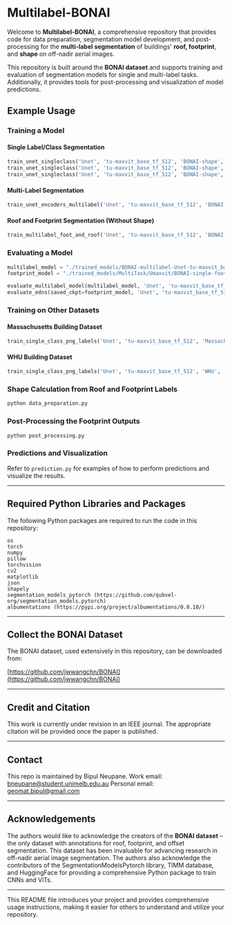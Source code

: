 # Multilabel-BONAI

Welcome to **Multilabel-BONAI**, a comprehensive repository that provides code for data preparation, segmentation model development, and post-processing for the **multi-label segmentation** of buildings' **roof, footprint**, and **shape** on off-nadir aerial images.

This repository is built around the **BONAI dataset** and supports training and evaluation of segmentation models for single and multi-label tasks. Additionally, it provides tools for post-processing and visualization of model predictions.

## Example Usage

### Training a Model

#### Single Label/Class Segmentation

```python
train_unet_singleclass('Unet', 'tu-maxvit_base_tf_512', 'BONAI-shape', ['footprint'], 2, 50, 0.0001, 'Adam', 'dice_loss', './trained_models/MultiTask/'+'BONAI-single-footprint-')
train_unet_singleclass('Unet', 'tu-maxvit_base_tf_512', 'BONAI-shape', ['roof'], 2, 50, 0.0001, 'Adam', 'dice_loss', './trained_models/MultiTask/'+'BONAI-single-roof-')
train_unet_singleclass('Unet', 'tu-maxvit_base_tf_512', 'BONAI-shape', ['shape'], 2, 50, 0.0001, 'Adam', 'dice_loss', './trained_models/MultiTask/'+'BONAI-single-shape-')
```

#### Multi-Label Segmentation

```python
train_unet_encoders_multilabel('Unet', 'tu-maxvit_base_tf_512', 'BONAI-shape', ['footprint', 'roof', 'shape'], 2, 50, 0.0001, 'Adam', 'dice_loss', './trained_models/MultiTask/'+'BONAI-multilabel-')
```

#### Roof and Footprint Segmentation (Without Shape)

```python
train_multilabel_foot_and_roof('Unet', 'tu-maxvit_base_tf_512', 'BONAI-shape', ['footprint', 'roof'], 2, 50, 0.0001, 'Adam', 'dice_loss', './trained_models/MultiTask/'+'BONAI-multilabel-noshape-')
```

### Evaluating a Model

```python
multilabel_model = "./trained_models/BONAI-multilabel-Unet-tu-maxvit_base_tf_512-BONAI-shape-50ep-Adam-dice_loss.pth"
footprint_model = "./trained_models/MultiTask/Umaxvit/BONAI-single-footprint-Unet-tu-maxvit_base_tf_512-BONAI-shape-200ep-Adam-dice_loss.pth"

evaluate_multilabel_model(multilabel_model, 'Unet', 'tu-maxvit_base_tf_512', 'BONAI-shape', ['footprint', 'roof', 'shape'], 'dice_loss')
evaluate_edns(saved_ckpt=footprint_model, 'Unet', 'tu-maxvit_base_tf_512', 'BONAI-shape', ['footprint'], 'dice_loss')
```

### Training on Other Datasets

#### Massachusetts Building Dataset

```python
train_single_class_png_labels('Unet', 'tu-maxvit_base_tf_512', 'Massachusetts', ['building'], 2, 50, 0.0001, 'Adam', 'dice_loss')
```

#### WHU Building Dataset

```python
train_single_class_png_labels('Unet', 'tu-maxvit_base_tf_512', 'WHU', ['building'], 2, 50, 0.0001, 'Adam', 'dice_loss')
```

### Shape Calculation from Roof and Footprint Labels

```bash
python data_preparation.py
```

### Post-Processing the Footprint Outputs

```bash
python post_processing.py
```

### Predictions and Visualization

Refer to `prediction.py` for examples of how to perform predictions and visualize the results.

---

## Required Python Libraries and Packages

The following Python packages are required to run the code in this repository:

```
os
torch
numpy
pillow
torchvision
cv2
matplotlib
json
shapely
segmentation_models_pytorch (https://github.com/qubvel-org/segmentation_models.pytorch)
albumentations (https://pypi.org/project/albumentations/0.0.10/)
```

---

## Collect the BONAI Dataset

The BONAI dataset, used extensively in this repository, can be downloaded from:

[https://github.com/jwwangchn/BONAI](https://github.com/jwwangchn/BONAI)

---

## Credit and Citation

This work is currently under revision in an IEEE journal. The appropriate citation will be provided once the paper is published.

---

## Contact

This repo is maintained by Bipul Neupane.
Work email: bneupane@student.unimelb.edu.au
Personal email: geomat.bipul@gmail.com

---

## Acknowledgements

The authors would like to acknowledge the creators of the **BONAI dataset** – the only dataset with annotations for roof, footprint, and offset segmentation. This dataset has been invaluable for advancing research in off-nadir aerial image segmentation. The authors also acknowledge the contributors of the SegmentationModelsPytorch library, TIMM database, and HuggingFace for providing a comprehensive Python package to train CNNs and ViTs.

---

This README file introduces your project and provides comprehensive usage instructions, making it easier for others to understand and utilize your repository.

